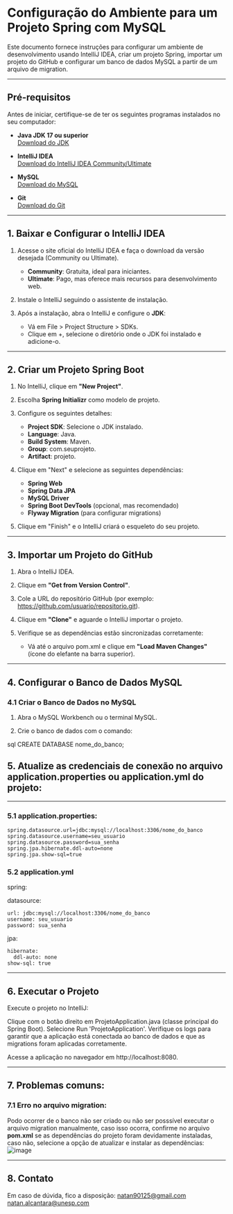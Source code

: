 # Configuração do Ambiente para um Projeto Spring com MySQL

Este documento fornece instruções para configurar um ambiente de desenvolvimento usando IntelliJ IDEA, criar um projeto Spring, importar um projeto do GitHub e configurar um banco de dados MySQL a partir de um arquivo de migration.

---

## Pré-requisitos

Antes de iniciar, certifique-se de ter os seguintes programas instalados no seu computador:

- **Java JDK 17 ou superior**  
  [Download do JDK](https://www.oracle.com/java/technologies/javase-downloads.html)

- **IntelliJ IDEA**  
  [Download do IntelliJ IDEA Community/Ultimate](https://www.jetbrains.com/idea/download/)

- **MySQL**  
  [Download do MySQL](https://dev.mysql.com/downloads/installer/)

- **Git**  
  [Download do Git](https://git-scm.com/)

---

## 1. Baixar e Configurar o IntelliJ IDEA

1. Acesse o site oficial do IntelliJ IDEA e faça o download da versão desejada (Community ou Ultimate).  
   - **Community**: Gratuita, ideal para iniciantes.  
   - **Ultimate**: Pago, mas oferece mais recursos para desenvolvimento web.  

2. Instale o IntelliJ seguindo o assistente de instalação.

3. Após a instalação, abra o IntelliJ e configure o **JDK**:  
   - Vá em File > Project Structure > SDKs.  
   - Clique em +, selecione o diretório onde o JDK foi instalado e adicione-o.

---

## 2. Criar um Projeto Spring Boot

1. No IntelliJ, clique em **"New Project"**.

2. Escolha **Spring Initializr** como modelo de projeto.

3. Configure os seguintes detalhes:
   - **Project SDK**: Selecione o JDK instalado.
   - **Language**: Java.  
   - **Build System**: Maven.  
   - **Group**: com.seuprojeto.  
   - **Artifact**: projeto.  

4. Clique em "Next" e selecione as seguintes dependências:
   - **Spring Web**
   - **Spring Data JPA**
   - **MySQL Driver**
   - **Spring Boot DevTools** (opcional, mas recomendado)
   - **Flyway Migration** (para configurar migrations)

5. Clique em "Finish" e o IntelliJ criará o esqueleto do seu projeto.

---

## 3. Importar um Projeto do GitHub

1. Abra o IntelliJ IDEA.

2. Clique em **"Get from Version Control"**.

3. Cole a URL do repositório GitHub (por exemplo: https://github.com/usuario/repositorio.git).

4. Clique em **"Clone"** e aguarde o IntelliJ importar o projeto.

5. Verifique se as dependências estão sincronizadas corretamente:  
   - Vá até o arquivo pom.xml e clique em **"Load Maven Changes"** (ícone do elefante na barra superior).

---

## 4. Configurar o Banco de Dados MySQL

### 4.1 Criar o Banco de Dados no MySQL

1. Abra o MySQL Workbench ou o terminal MySQL.

2. Crie o banco de dados com o comando:
   
sql
   CREATE DATABASE nome_do_banco;
## 5. Atualize as credenciais de conexão no arquivo **application.properties** ou **application.yml** do projeto:
--- 
### 5.1 **application.properties**:

```
spring.datasource.url=jdbc:mysql://localhost:3306/nome_do_banco
spring.datasource.username=seu_usuario
spring.datasource.password=sua_senha
spring.jpa.hibernate.ddl-auto=none
spring.jpa.show-sql=true

```
### 5.2 **application.yml**

spring:

  datasource:
  
    url: jdbc:mysql://localhost:3306/nome_do_banco
    username: seu_usuario
    password: sua_senha
    
  jpa:
  
    hibernate:
      ddl-auto: none
    show-sql: true
---
## 6. Executar o Projeto

Execute o projeto no IntelliJ:

Clique com o botão direito em ProjetoApplication.java (classe principal do Spring Boot).
Selecione Run 'ProjetoApplication'.
Verifique os logs para garantir que a aplicação está conectada ao banco de dados e que as migrations foram aplicadas corretamente.

Acesse a aplicação no navegador em http://localhost:8080.

---
## 7. Problemas comuns:
### 7.1 Erro no arquivo migration:

Podo ocorrer de o banco não ser criado ou não ser posssível executar o arquivo migration manualmente, caso isso ocorra, confirme no arquivo **pom.xml** se as dependências do projeto foram devidamente instaladas, caso não, selecione a opção de atualizar e instalar 
as dependências:
![image](https://github.com/user-attachments/assets/d6d982d2-2323-498f-876f-33e2451176ce)


---
## 8. Contato
Em caso de dúvida, fico a disposição:
natan90125@gmail.com
natan.alcantara@unesp.com




